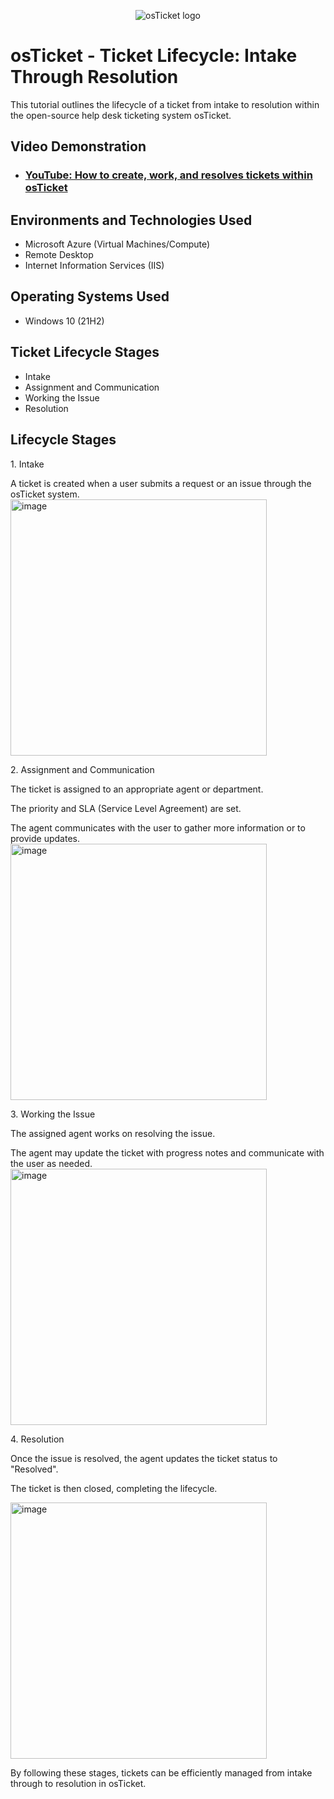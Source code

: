 <p align="center">
<img src="https://i.imgur.com/Clzj7Xs.png" alt="osTicket logo"/>
</p>

<h1>osTicket - Ticket Lifecycle: Intake Through Resolution</h1>
This tutorial outlines the lifecycle of a ticket from intake to resolution within the open-source help desk ticketing system osTicket.<br />


<h2>Video Demonstration</h2>

- ### [YouTube: How to create, work, and resolves tickets within osTicket](https://www.youtube.com)

<h2>Environments and Technologies Used</h2>

- Microsoft Azure (Virtual Machines/Compute)
- Remote Desktop
- Internet Information Services (IIS)

<h2>Operating Systems Used </h2>

- Windows 10</b> (21H2)

<h2>Ticket Lifecycle Stages</h2>

- Intake
- Assignment and Communication
- Working the Issue
- Resolution

<h2>Lifecycle Stages</h2>
<p>1. Intake
<p>A ticket is created when a user submits a request or an issue through the osTicket system.
<img width="410" alt="image" src="https://github.com/Angelplascencia007/ticket-lifecycle/assets/168943120/a5b1724d-317e-40b9-b774-d04d1e8fd734">

<p>2. Assignment and Communication
<p>The ticket is assigned to an appropriate agent or department.
<p>The priority and SLA (Service Level Agreement) are set.
<p>The agent communicates with the user to gather more information or to provide updates.
<img width="410" alt="image" src="https://github.com/Angelplascencia007/ticket-lifecycle/assets/168943120/50c369dc-d505-48ed-8571-510b128e2466">

<p>3. Working the Issue
<p>The assigned agent works on resolving the issue.
<p>The agent may update the ticket with progress notes and communicate with the user as needed.
<img width="410" alt="image" src="https://github.com/Angelplascencia007/ticket-lifecycle/assets/168943120/8597cbf6-7d35-478e-8faf-adb090694fa3">


<p>4. Resolution
<p>Once the issue is resolved, the agent updates the ticket status to "Resolved".
<p>The ticket is then closed, completing the lifecycle.
<p><img width="410" alt="image" src="https://github.com/Angelplascencia007/ticket-lifecycle/assets/168943120/5f72729f-2a82-4d5d-97e4-9d6a0557b948">

<p>By following these stages, tickets can be efficiently managed from intake through to resolution in osTicket.
